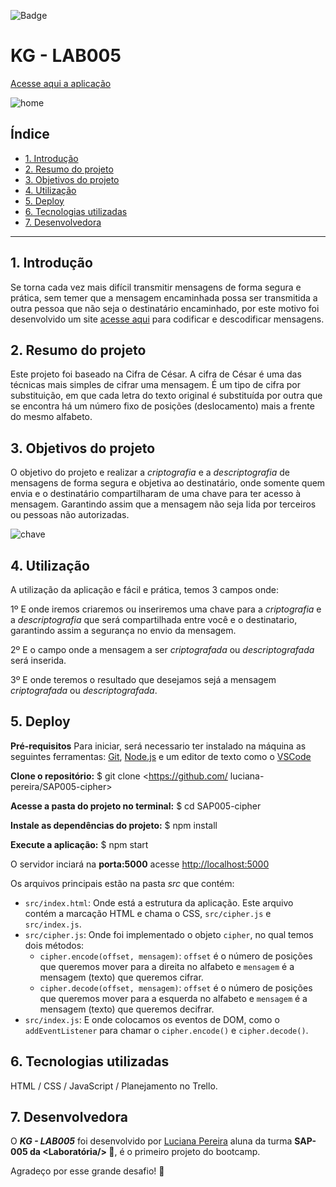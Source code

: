 ![Badge](https://img.shields.io/badge/npm-6.14.5-%237159c1?style=for-the-badge&logo=ghost)


# KG - LAB005 
[Acesse aqui a aplicação](https://luciana-pereira.github.io/SAP005-cipher/)


![home](https://user-images.githubusercontent.com/37550557/98432802-b183e780-20a0-11eb-82ed-0cb77b6249a4.JPG)

## Índice

* [1. Introdução](#1-introdução)
* [2. Resumo do projeto](#2-resumo-do-projeto)
* [3. Objetivos do projeto](#3-objetivos-do-projeto)
* [4. Utilização](#4-utilização)
* [5. Deploy](#5-Deploy)
* [6. Tecnologias utilizadas](#6-tecnologias-utilizadas)
* [7. Desenvolvedora](#7-Desenvolvedora)

***

## 1. Introdução

Se torna cada vez mais difícil transmitir mensagens de forma segura e prática, sem temer que a mensagem encaminhada possa ser transmitida a outra pessoa que não seja o destinatário encaminhado, por este motivo foi desenvolvido um site [acesse aqui](https://luciana-pereira.github.io/SAP005-cipher/) para codificar e descodificar mensagens.

## 2. Resumo do projeto

Este projeto foi baseado na Cifra de César. A cifra de César é uma das técnicas mais simples de cifrar uma mensagem. É um tipo de cifra por substituição, em que cada letra do texto original é substituída por outra que se encontra há um número fixo de posições (deslocamento) mais a frente do mesmo alfabeto.

## 3. Objetivos do projeto

O objetivo do projeto e realizar a _criptografia_ e a _descriptografia_ de mensagens  de forma segura e objetiva ao destinatário, onde somente quem envia e o destinatário compartilharam de uma chave para ter acesso à mensagem. Garantindo assim que a mensagem não seja lida por terceiros ou pessoas não autorizadas.

![chave](https://user-images.githubusercontent.com/37550557/98432827-e8f29400-20a0-11eb-8dd2-5e3762d7383a.JPG)


## 4. Utilização

A utilização da aplicação e fácil e prática, temos 3 campos onde:



1º E onde iremos criaremos ou inseriremos uma chave para a  _criptografia_ e a _descriptografia_ que será compartilhada entre você e o destinatario, garantindo assim a segurança no envio da mensagem.

2º E o campo onde a mensagem a ser  _criptografada_ ou _descriptografada_ será inserida.

3º E onde teremos o resultado que desejamos sejá a mensagem  _criptografada_ ou _descriptografada_.

## 5. Deploy

**Pré-requisitos**
Para iniciar, será necessario ter instalado na máquina as seguintes ferramentas:
[Git](https://git-scm.com), [Node.js](https://nodejs.org/en/) e um editor de texto como o [VSCode](https://code.visualstudio.com/)

**Clone o repositório:**
$ git clone <https://github.com/  luciana-pereira/SAP005-cipher>

**Acesse a pasta do projeto no terminal:**
$ cd SAP005-cipher

**Instale as dependências do projeto:**
$ npm install

**Execute a aplicação:**
$ npm start

O servidor inciará na **porta:5000**
acesse <http://localhost:5000>

Os arquivos principais estão na pasta _src_ que contém:
* `src/index.html`: Onde está a estrutura da aplicação. Este arquivo
  contém a marcação HTML e chama o CSS, `src/cipher.js` e `src/index.js`.
* `src/cipher.js`: Onde foi implementado o objeto `cipher`, no qual temos dois métodos:
  - `cipher.encode(offset, mensagem)`: `offset` é o número de posições que
      queremos mover para a direita no alfabeto e `mensagem` é a mensagem (texto)
      que queremos cifrar.
  - `cipher.decode(offset, mensagem)`: `offset` é o número de posições que
      queremos mover para a esquerda no alfabeto e `mensagem` é a mensagem (texto)
      que queremos decifrar.
* `src/index.js`: E onde colocamos os eventos de DOM, como o `addEventListener` para chamar o
  `cipher.encode()` e `cipher.decode()`.
  
  
## 6. Tecnologias utilizadas

HTML / CSS / JavaScript / Planejamento no Trello.

## 7. Desenvolvedora

O **_KG - LAB005_** foi desenvolvido por [Luciana Pereira](https://github.com/luciana-pereira/) aluna da turma **SAP-005 da <Laboratória/> 💛**, é o primeiro projeto do bootcamp.


Agradeço por esse grande desafio! 🚀
